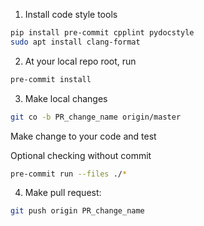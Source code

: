 1. Install code style tools
```bash
pip install pre-commit cpplint pydocstyle
sudo apt install clang-format
```

2. At your local repo root, run
```bash
pre-commit install
```

3. Make local changes
```bash
git co -b PR_change_name origin/master
```

 Make change to your code and test

 Optional checking without commit
```bash
pre-commit run --files ./*
```

4. Make pull request:
```bash
git push origin PR_change_name
```
